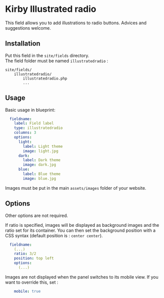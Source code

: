 # Kirby Illustrated radio

This field allows you to add illustrations to radio buttons.
Advices and suggestions welcome.



## Installation
Put this field in the `site/fields` directory.  
The field folder must be named `illustratedradio` :

```
site/fields/
    illustratedradio/
        illustratedradio.php
        ...
```

## Usage

Basic usage in blueprint:
```yaml
  fieldname:
    label: Field label
    type: illustratedradio
    columns: 3
    options: 
      light:
        label: Light theme
        image: light.jpg
      dark:
        label: Dark theme
        image: dark.jpg
      blue:
        label: Blue theme
        image: blue.jpg
```

Images must be put in the main `assets/images` folder of your website.

## Options

Other options are not required. 

If ratio is specified, images will be displayed as background images and the ratio set for its container. You can then set the background position with a CSS syntax (default position is : `center center`).
```yaml
  fieldname:
    (...)
    ratio: 3/2
    position: top left
    options:
      (...)
```

Images are not displayed when the panel switches to its mobile view. If you want to override this, set :
```yaml
    mobile: true
```
